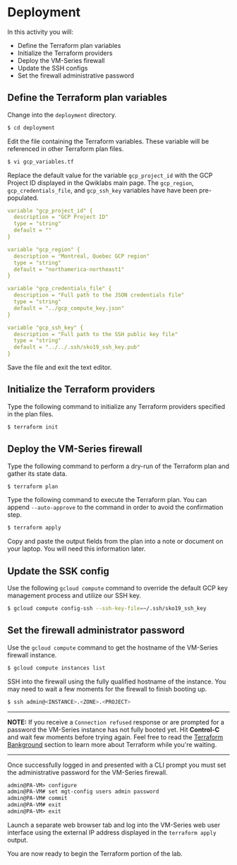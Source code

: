 # Deployment

In this activity you will:

* Define the Terraform plan variables
* Initialize the Terraform providers
* Deploy the VM-Series firewall
* Update the SSH configs
* Set the firewall administrative password

## Define the Terraform plan variables

Change into the `deployment` directory.

```bash
$ cd deployment
```

Edit the file containing the Terraform variables.  These variable will be referenced in other Terraform plan files.

```bash
$ vi gcp_variables.tf
```

Replace the default value for the variable `gcp_project_id` with the GCP Project ID displayed in the Qwiklabs main page.  The `gcp_region`, `gcp_credentials_file`, and `gcp_ssh_key` variables have have been pre-populated.

```yml
variable "gcp_project_id" {
  description = "GCP Project ID"
  type = "string"
  default = ""
}

variable "gcp_region" {
  description = "Montréal, Quebec GCP region"
  type = "string"
  default = "northamerica-northeast1"
}

variable "gcp_credentials_file" {
  description = "Full path to the JSON credentials file"
  type = "string"
  default = "../gcp_compute_key.json"
}

variable "gcp_ssh_key" {
  description = "Full path to the SSH public key file"
  type = "string"
  default = "../../.ssh/sko19_ssh_key.pub"
}
```

Save the file and exit the text editor.

## Initialize the Terraform providers
Type the following command to initialize any Terraform providers specified in the plan files.

```bash
$ terraform init
```

## Deploy the VM-Series firewall
Type the following command to perform a dry-run of the Terraform plan and gather its state data.

```bash
$ terraform plan
```

Type the following command to execute the Terraform plan.  You can append `--auto-approve` to the command in order to avoid the confirmation step.

```bash
$ terraform apply
```
Copy and paste the output fields from the plan into a note or document on your laptop.  You will need this information later.

## Update the SSK config
Use the following `gcloud compute` command to override the default GCP key management process and utilize our SSH key.

```bash
$ gcloud compute config-ssh --ssh-key-file=~/.ssh/sko19_ssh_key
```

## Set the firewall administrator password
Use the `gcloud compute` command to get the hostname of the VM-Series firewall instance.

```bash
$ gcloud compute instances list
```

SSH into the firewall using the fully qualified hostname of the instance.  You may need to wait a few moments for the firewall to finish booting up.

```bash
$ ssh admin@<INSTANCE>.<ZONE>.<PROJECT>
```

---
**NOTE:** If you receive a `Connection refused` response or are prompted for a password the VM-Series instance has not fully booted yet.  Hit **Control-C** and wait few moments before trying again.  Feel free to read the [Terraform Bankground](terraform-background) section to learn more about Terraform while you're waiting.

---

Once successfully logged in and presented with a CLI prompt you must set the administrative password for the VM-Series firewall.

```html
admin@PA-VM> configure
admin@PA-VM# set mgt-config users admin password
admin@PA-VM# commit
admin@PA-VM# exit
admin@PA-VM> exit
```

Launch a separate web browser tab and log into the VM-Series web user interface using the external IP address displayed in the `terraform apply` output.

You are now ready to begin the Terraform portion of the lab.
